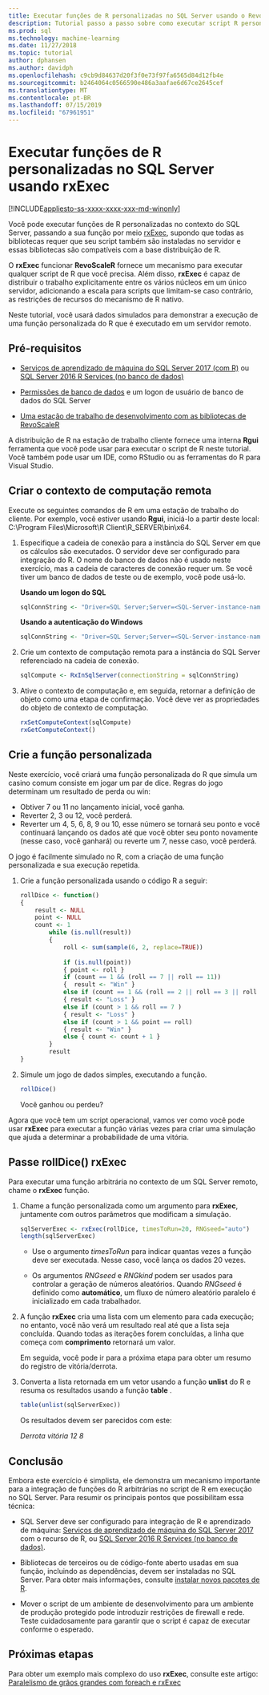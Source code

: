 ```yaml
---
title: Executar funções de R personalizadas no SQL Server usando o RevoScaleR rxExec - aprendizagem de máquina do SQL Server
description: Tutorial passo a passo sobre como executar script R personalizado no SQL Server usando as funções RevoScaleR.
ms.prod: sql
ms.technology: machine-learning
ms.date: 11/27/2018
ms.topic: tutorial
author: dphansen
ms.author: davidph
ms.openlocfilehash: c9cb9d84637d20f3f0e73f97fa6565d84d12fb4e
ms.sourcegitcommit: b2464064c0566590e486a3aafae6d67ce2645cef
ms.translationtype: MT
ms.contentlocale: pt-BR
ms.lasthandoff: 07/15/2019
ms.locfileid: "67961951"
---
```

# <a name="run-custom-r-functions-on-sql-server-using-rxexec"></a>Executar funções de R personalizadas no SQL Server usando rxExec
[!INCLUDE[appliesto-ss-xxxx-xxxx-xxx-md-winonly](../../includes/appliesto-ss-xxxx-xxxx-xxx-md-winonly.md)]

Você pode executar funções de R personalizadas no contexto do SQL Server, passando a sua função por meio [rxExec](https://docs.microsoft.com/machine-learning-server/r-reference/revoscaler/rxexec), supondo que todas as bibliotecas requer que seu script também são instaladas no servidor e essas bibliotecas são compatíveis com a base distribuição de R. 

O **rxExec** funcionar **RevoScaleR** fornece um mecanismo para executar qualquer script de R que você precisa. Além disso, **rxExec** é capaz de distribuir o trabalho explicitamente entre os vários núcleos em um único servidor, adicionando a escala para scripts que limitam-se caso contrário, as restrições de recursos do mecanismo de R nativo.

Neste tutorial, você usará dados simulados para demonstrar a execução de uma função personalizada do R que é executado em um servidor remoto.

## <a name="prerequisites"></a>Pré-requisitos

+ [Serviços de aprendizado de máquina do SQL Server 2017 (com R)](../install/sql-machine-learning-services-windows-install.md) ou [SQL Server 2016 R Services (no banco de dados)](../install/sql-r-services-windows-install.md)
  
+ [Permissões de banco de dados](../security/user-permission.md) e um logon de usuário de banco de dados do SQL Server

+ [Uma estação de trabalho de desenvolvimento com as bibliotecas de RevoScaleR](../r/set-up-a-data-science-client.md)

A distribuição de R na estação de trabalho cliente fornece uma interna **Rgui** ferramenta que você pode usar para executar o script de R neste tutorial. Você também pode usar um IDE, como RStudio ou as ferramentas do R para Visual Studio.

## <a name="create-the-remote-compute-context"></a>Criar o contexto de computação remota

Execute os seguintes comandos de R em uma estação de trabalho do cliente. Por exemplo, você estiver usando **Rgui**, iniciá-lo a partir deste local: C:\Program Files\Microsoft\R Client\R_SERVER\bin\x64\.

1. Especifique a cadeia de conexão para a instância do SQL Server em que os cálculos são executados. O servidor deve ser configurado para integração do R. O nome do banco de dados não é usado neste exercício, mas a cadeia de caracteres de conexão requer um. Se você tiver um banco de dados de teste ou de exemplo, você pode usá-lo.

    **Usando um logon do SQL**

    ```R
    sqlConnString <- "Driver=SQL Server;Server=<SQL-Server-instance-name>; Database=<database-name>;Uid=<SQL-user-name>;Pwd=<password>"
    ```

    **Usando a autenticação do Windows**

    ```R
    sqlConnString <- "Driver=SQL Server;Server=<SQL-Server-instance-name>;Database=<database-name>;Trusted_Connection=True"
    ```

2. Crie um contexto de computação remota para a instância do SQL Server referenciado na cadeia de conexão.

    ```R
    sqlCompute <- RxInSqlServer(connectionString = sqlConnString)
    ```

3. Ative o contexto de computação e, em seguida, retornar a definição de objeto como uma etapa de confirmação. Você deve ver as propriedades do objeto de contexto de computação.

    ```R
    rxSetComputeContext(sqlCompute)
    rxGetComputeContext()
    ```

## <a name="create-the-custom-function"></a>Crie a função personalizada

Neste exercício, você criará uma função personalizada do R que simula um casino comum consiste em jogar um par de dice. Regras do jogo determinam um resultado de perda ou win:

+ Obtiver 7 ou 11 no lançamento inicial, você ganha.
+ Reverter 2, 3 ou 12, você perderá.
+ Reverter um 4, 5, 6, 8, 9 ou 10, esse número se tornará seu ponto e você continuará lançando os dados até que você obter seu ponto novamente (nesse caso, você ganhará) ou reverte um 7, nesse caso, você perderá.

O jogo é facilmente simulado no R, com a criação de uma função personalizada e sua execução repetida.

1.  Crie a função personalizada usando o código R a seguir:
  
    ```R
    rollDice <- function()
    {
        result <- NULL
        point <- NULL
        count <- 1
            while (is.null(result))
            {
                roll <- sum(sample(6, 2, replace=TRUE))
  
                if (is.null(point))
                { point <- roll }
                if (count == 1 && (roll == 7 || roll == 11))
                {  result <- "Win" }
                else if (count == 1 && (roll == 2 || roll == 3 || roll == 12))
                { result <- "Loss" }
                else if (count > 1 && roll == 7 )
                { result <- "Loss" }
                else if (count > 1 && point == roll)
                { result <- "Win" }
                else { count <- count + 1 }
            }
            result
    }
    ```
  
2.  Simule um jogo de dados simples, executando a função.
  
    ```R
    rollDice()
    ```
  
    Você ganhou ou perdeu?
  
Agora que você tem um script operacional, vamos ver como você pode usar **rxExec** para executar a função várias vezes para criar uma simulação que ajuda a determinar a probabilidade de uma vitória.

## <a name="pass-rolldice-in-rxexec"></a>Passe rollDice() rxExec

Para executar uma função arbitrária no contexto de um SQL Server remoto, chame o **rxExec** função.

1. Chame a função personalizada como um argumento para **rxExec**, juntamente com outros parâmetros que modificam a simulação.
  
    ```R
    sqlServerExec <- rxExec(rollDice, timesToRun=20, RNGseed="auto")
    length(sqlServerExec)
    ```
  
    + Use o argumento *timesToRun* para indicar quantas vezes a função deve ser executada.  Nesse caso, você lança os dados 20 vezes.
  
    + Os argumentos *RNGseed* e *RNGkind* podem ser usados para controlar a geração de números aleatórios. Quando *RNGseed* é definido como **automático**, um fluxo de número aleatório paralelo é inicializado em cada trabalhador.
  
2. A função **rxExec** cria uma lista com um elemento para cada execução; no entanto, você não verá um resultado real até que a lista seja concluída. Quando todas as iterações forem concluídas, a linha que começa com **comprimento** retornará um valor.
  
    Em seguida, você pode ir para a próxima etapa para obter um resumo do registro de vitória/derrota.
  
3. Converta a lista retornada em um vetor usando a função **unlist** do R e resuma os resultados usando a função **table** .
  
    ```R
    table(unlist(sqlServerExec))
    ```
  
    Os resultados devem ser parecidos com este:
  
     *Derrota vitória* *12 8*

## <a name="conclusion"></a>Conclusão

Embora este exercício é simplista, ele demonstra um mecanismo importante para a integração de funções do R arbitrárias no script de R em execução no SQL Server. Para resumir os principais pontos que possibilitam essa técnica:

+ SQL Server deve ser configurado para integração de R e aprendizado de máquina: [Serviços de aprendizado de máquina do SQL Server 2017](../install/sql-machine-learning-services-windows-install.md) com o recurso de R, ou [SQL Server 2016 R Services (no banco de dados)](../install/sql-r-services-windows-install.md).

+ Bibliotecas de terceiros ou de código-fonte aberto usadas em sua função, incluindo as dependências, devem ser instaladas no SQL Server. Para obter mais informações, consulte [instalar novos pacotes de R](../r/install-additional-r-packages-on-sql-server.md).

+ Mover o script de um ambiente de desenvolvimento para um ambiente de produção protegido pode introduzir restrições de firewall e rede. Teste cuidadosamente para garantir que o script é capaz de executar conforme o esperado.

## <a name="next-steps"></a>Próximas etapas

Para obter um exemplo mais complexo do uso **rxExec**, consulte este artigo: [Paralelismo de grãos grandes com foreach e rxExec](https://blog.revolutionanalytics.com/2015/04/coarse-grain-parallelism-with-foreach-and-rxexec.html)
